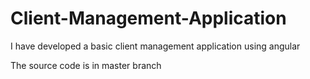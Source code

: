 # Client-Management-Application
I have developed a basic client management application using angular

The source code is in master branch



